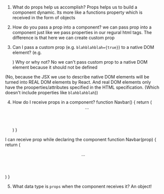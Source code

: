 1. What do props help us accomplish?
Props helps us to build a component dynamic. Its more like a functions property which is received in the form of objects


2. How do you pass a prop into a component?
we can pass prop into a component just like we pass properties in our regural html tags. The difference is that here we can create custom prop


3. Can I pass a custom prop (e.g. `blahblahblah={true}`) to a native
   DOM element? (e.g. <div blahblahblah={true}>) Why or why not?
No we can't pass custom prop to a native DOM element because it should not be defined

(No, because the JSX we use to describe native DOM elements will
be turned into REAL DOM elements by React. And real DOM elements
only have the prooperties/attributes specified in the HTML specification.
(Which doesn't include properties like `blahblahblah`))


4. How do I receive props in a component?
function Navbar() {
    return (
        <header>
            ...
        </header>
    )
}

I can receive prop while declaring the component 
function Navbar(prop) {
    return (
        <header>
            ...
        </header>
    )
}

5. What data type is `props` when the component receives it?
An object!